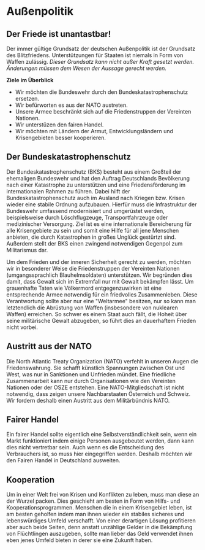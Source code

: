 # Außenpolitik

## Der Friede ist unantastbar!


Der immer gültige Grundsatz der deutschen Außenpolitik ist der Grundsatz des Blitzfriedens. 
Unterstützungen für Staaten ist niemals in Form von Waffen zulässig. 
*Dieser Grundsatz kann nicht außer Kraft gesetzt werden. Änderungen müssen dem Wesen der Aussage gerecht werden.* 

__Ziele im Überblick__
 
+ Wir möchten die Bundeswehr durch den Bundeskatastrophenschutz ersetzen. 
+ Wir befürworten es aus der NATO austreten. 
+ Unsere Armee beschränkt sich auf die Friedenstruppen der Vereinten Nationen. 
+ Wir unterstüzen den fairen Handel. 
+ Wir möchten mit Ländern der Armut, Entwicklungsländern und Krisengebieten besser kooperieren. 


## Der Bundeskatastrophenschutz

Der Bundeskatastrophenschutz (BKS) besteht aus einem Großteil der ehemaligen Bundeswehr und hat den Auftrag Deutschlands Bevölkerung nach einer Katastrophe zu unterstützen und eine Friedensförderung im internationalen Rahmen zu führen. Dabei hilft der Bundeskatastrophenschutz auch im Ausland nach Kriegen bzw. Krisen wieder eine stabile Ordnung aufzubauen. Hierfür muss die Infrastruktur der Bundeswehr umfassend modernisiert und umgerüstet werden, beispielsweise durch Löschflugzeuge, Transportfahrzeuge oder medizinischer Versorgung. Ziel ist es eine internationale Bereicherung für alle Krisengebiete zu sein und somit eine Hilfe für all jene Menschen anbieten, die durch Katastrophen in großes Unglück gestürtzt sind. Außerdem stellt der BKS einen zwingend notwendigen Gegenpol zum Militarismus dar. 

Um dem Frieden und der inneren Sicherheit gerecht zu werden, möchten wir in besonderer Weise die Friedenstruppen der Vereinten Nationen (umgangssprachlich Blauhelmsoldaten) unterstützen. Wir begründen dies damit, dass Gewalt sich im Extremfall nur mit Gewalt bekämpfen lässt. Um grauenhafte Taten wie Völkermord entgegenzuwirken ist eine entsprechende Armee notwendig für ein friedvolles Zusammenleben. Diese Verantwortung sollte aber nur eine "Weltarmee" besitzen, nur so kann man letztendlich die Abrüstung von Waffen (insbesondere von nuklearen Waffen) erreichen. So schwer es einem Staat auch fällt, die Hoheit über seine militärische Gewalt abzugeben, so führt dies an dauerhaftem Frieden nicht vorbei. 


## Austritt aus der NATO

Die North Atlantic Treaty Organization (NATO) verfehlt in unseren Augen die Friedenswahrung. Sie schafft künstlich Spannungen zwischen Ost und West, was nur in Sanktionen und Unfrieden mündet. Eine friedliche Zusammenarbeit kann nur durch Organisationen wie den Vereinten Nationen oder der OSZE entstehen. Eine NATO-Mitgliedschaft ist nicht notwendig, dass zeigen unsere Nachbarstaaten Österreich und Schweiz. Wir fordern deshalb einen Austritt aus dem Militärbündnis NATO. 


## Fairer Handel

Ein fairer Handel sollte eigentlich eine Selbstverständlichkeit sein, wenn ein Markt funktioniert indem einige Personen ausgebeutet werden, dann kann dies nicht vertretbar sein. Auch wenn es die Entscheidung des Verbrauchers ist, so muss hier eingegriffen werden. Deshalb möchten wir den Fairen Handel in Deutschland ausweiten. 


## Kooperation

Um in einer Welt frei von Krisen und Konflikten zu leben, muss man diese an der Wurzel packen. Dies geschieht am besten in Form von Hilfs- und Kooperationsprogrammen. Menschen die in einem Krisengebiet leben, ist am besten geholfen indem man ihnen wieder ein stabiles sicheres und lebenswürdiges Umfeld verschafft. Von einer derartigen Lösung profitieren aber auch beide Seiten, denn anstatt unzählige Gelder in die Bekämpfung von Flüchtlingen auszugeben, sollte man lieber das Geld verwendet ihnen eben jenes Umfeld bieten in derer sie eine Zukunft haben.
